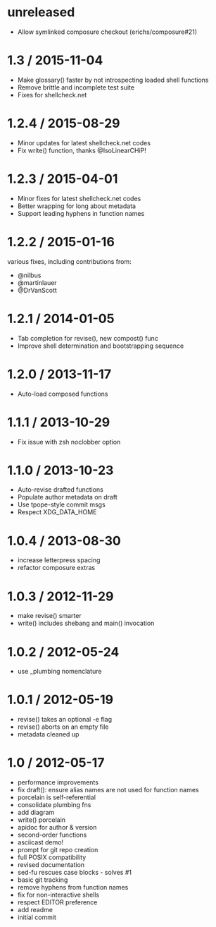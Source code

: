 unreleased
==========
  * Allow symlinked composure checkout (erichs/composure#21)

1.3   / 2015-11-04
==================
  * Make glossary() faster by not introspecting loaded shell functions
  * Remove brittle and incomplete test suite
  * Fixes for shellcheck.net

1.2.4 / 2015-08-29
==================
  * Minor updates for latest shellcheck.net codes
  * Fix write() function, thanks @IsoLinearCHiP!

1.2.3 / 2015-04-01
==================
  * Minor fixes for latest shellcheck.net codes
  * Better wrapping for long about metadata
  * Support leading hyphens in function names

1.2.2 / 2015-01-16
==================
various fixes, including contributions from:
  * @nilbus
  * @martinlauer
  * @DrVanScott

1.2.1 / 2014-01-05
==================
  * Tab completion for revise(), new compost() func
  * Improve shell determination and bootstrapping sequence

1.2.0 / 2013-11-17
==================
  * Auto-load composed functions

1.1.1 / 2013-10-29
==================
  * Fix issue with zsh noclobber option

1.1.0 / 2013-10-23
==================
  * Auto-revise drafted functions
  * Populate author metadata on draft
  * Use tpope-style commit msgs
  * Respect XDG_DATA_HOME

1.0.4 / 2013-08-30
==================

  * increase letterpress spacing
  * refactor composure extras

1.0.3 / 2012-11-29
==================

  * make revise() smarter
  * write() includes shebang and main() invocation

1.0.2 / 2012-05-24
==================

  * use _plumbing nomenclature

1.0.1 / 2012-05-19
==================

  * revise() takes an optional -e flag
  * revise() aborts on an empty file
  * metadata cleaned up

1.0 / 2012-05-17
==================

  * performance improvements
  * fix draft(): ensure alias names are not used for function names
  * porcelain is self-referential
  * consolidate plumbing fns
  * add diagram
  * write() porcelain
  * apidoc for author & version
  * second-order functions
  * asciicast demo!
  * prompt for git repo creation
  * full POSIX compatibility
  * revised documentation
  * sed-fu rescues case blocks - solves #1
  * basic git tracking
  * remove hyphens from function names
  * fix for non-interactive shells
  * respect EDITOR preference
  * add readme
  * initial commit
